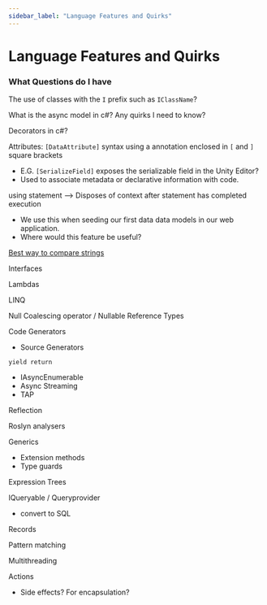 ```yaml
---
sidebar_label: "Language Features and Quirks"
---
```


# Language Features and Quirks

### What Questions do I have

The use of classes with the `I` prefix such as `IClassName`?

What is the async model in c#? Any quirks I need to know?

Decorators in c#?

Attributes: `[DataAttribute]` syntax using a annotation enclosed in `[` and `]` square brackets
- E.G. `[SerializeField]` exposes the serializable field in the Unity Editor? 
- Used to associate metadata or declarative information with code.

using statement --> Disposes of context after statement has completed execution
- We use this when seeding our first data data models in our web application. 
- Where would this feature be useful?

[Best way to compare strings](https://learn.microsoft.com/en-us/dotnet/standard/base-types/best-practices-strings)

Interfaces

Lambdas

LINQ

Null Coalescing operator / Nullable Reference Types

Code Generators
- Source Generators

`yield return`
- IAsyncEnumerable
- Async Streaming
- TAP

Reflection

Roslyn analysers

Generics
- Extension methods
- Type guards

Expression Trees

IQueryable / Queryprovider
- convert to SQL 

Records

Pattern matching

Multithreading

Actions
- Side effects? For encapsulation?
